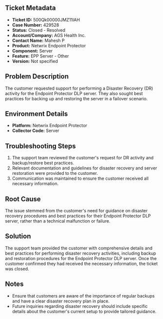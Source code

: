 ## Ticket Metadata
- **Ticket ID:** 500Qk00000JMZ11IAH
- **Case Number:** 429528
- **Status:** Closed - Resolved
- **Account/Company:** AGS Health Inc.
- **Contact Name:** Mahesh P
- **Product:** Netwrix Endpoint Protector
- **Component:** Server
- **Feature:** EPP Server - Other
- **Version:** Not specified

## Problem Description
The customer requested support for performing a Disaster Recovery (DR) activity for the Endpoint Protector DLP server. They also sought best practices for backing up and restoring the server in a failover scenario.

## Environment Details
- **Platform:** Netwrix Endpoint Protector
- **Collector Code:** Server

## Troubleshooting Steps
1. The support team reviewed the customer's request for DR activity and backup/restore best practices.
2. Relevant documentation and guidelines for disaster recovery and server restoration were provided to the customer.
3. Communication was maintained to ensure the customer received all necessary information.

## Root Cause
The issue stemmed from the customer's need for guidance on disaster recovery procedures and best practices for their Endpoint Protector DLP server, rather than a technical malfunction or failure.

## Solution
The support team provided the customer with comprehensive details and best practices for performing disaster recovery activities, including backup and restoration procedures for the Endpoint Protector DLP server. Once the customer confirmed they had received the necessary information, the ticket was closed.

## Notes
- Ensure that customers are aware of the importance of regular backups and have a clear disaster recovery plan in place.
- Future inquiries regarding disaster recovery should include specific details about the customer's current setup to provide tailored guidance.